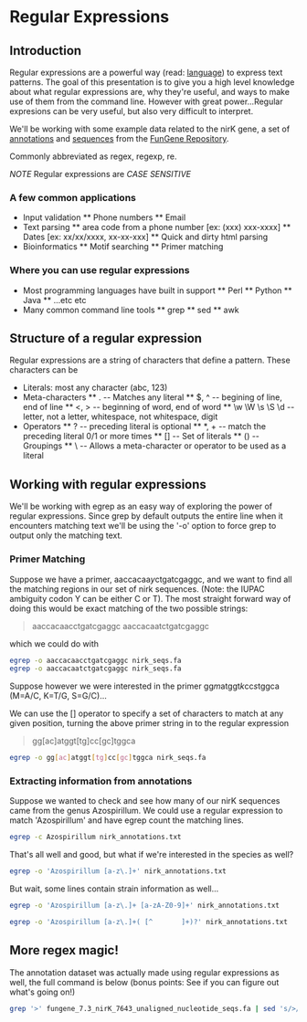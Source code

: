 # Regular Expressions

## Introduction
Regular expressions are a powerful way (read: [language](http://en.wikipedia.org/wiki/Regular_language)) to express text patterns.  The goal of this presentation is to give you a high level knowledge about what regular expressions are, why they're useful, and ways to make use of them from the command line.  However with great power...Regular expresions can be very useful, but also very difficult to interpret.

We'll be working with some example data related to the nirK gene, a set of [annotations](nirk_annotations.txt) and [sequences](nirk_seqs.fa) from the [FunGene Repository](http://fungene.cme.msu.edu).

Commonly abbreviated as regex, regexp, re.

*NOTE* Regular expressions are _CASE SENSITIVE_

### A few common applications
* Input validation
** Phone numbers
** Email
* Text parsing
** area code from a phone number [ex: (xxx) xxx-xxxx]
** Dates [ex: xx/xx/xxxx, xx-xx-xxx]
** Quick and dirty html parsing
* Bioinformatics
** Motif searching
** Primer matching

### Where you can use regular expressions
* Most programming languages have built in support
** Perl
** Python
** Java
** ...etc etc
* Many common command line tools
** grep
** sed
** awk

## Structure of a regular expression

Regular expressions are a string of characters that define a pattern.  These characters can be
* Literals: most any character (abc, 123)
* Meta-characters
** . -- Matches any literal
** $, ^ -- begining of line, end of line
** <, > -- beginning of word, end of word
** \w \W \s \S \d -- letter, not a letter, whitespace, not whitespace, digit
* Operators
** ? -- preceding literal is optional
** *, + -- match the preceding literal 0/1 or more times
** [] -- Set of literals
** () -- Groupings
** \ -- Allows a meta-character or operator to be used as a literal

## Working with regular expressions

We'll be working with egrep as an easy way of exploring the power of regular expressions.  Since grep by default outputs the entire line when it encounters matching text we'll be using the '-o' option to force grep to output only the matching text.

### Primer Matching

Suppose we have a primer, aaccacaa*y*ctgatcgaggc, and we want to find all the matching regions in our set of nirk sequences.  (Note: the IUPAC ambiguity codon Y can be either C or T).  The most straight forward way of doing this would be exact matching of the two possible strings:
> aaccacaacctgatcgaggc
> aaccacaatctgatcgaggc

which we could do with

``` bash
egrep -o aaccacaacctgatcgaggc nirk_seqs.fa
egrep -o aaccacaatctgatcgaggc nirk_seqs.fa
```

Suppose however we were interested in the primer gg*m*atggt*k*cc*s*tggca (M=A/C, K=T/G, S=G/C)...

We can use the [] operator to specify a set of characters to match at any given position, turning the above primer string in to the regular expression

> gg[ac]atggt[tg]cc[gc]tggca

``` bash
egrep -o gg[ac]atggt[tg]cc[gc]tggca nirk_seqs.fa
```

### Extracting information from annotations

Suppose we wanted to check and see how many of our nirK sequences came from the genus Azospirillum.  We could use a regular expression to match 'Azospirillum' and have egrep count the matching lines.

``` bash 
egrep -c Azospirillum nirk_annotations.txt 
```

That's all well and good, but what if we're interested in the species as well?

``` bash
egrep -o 'Azospirillum [a-z\.]+' nirk_annotations.txt
```

But wait, some lines contain strain information as well...

``` bash
egrep -o 'Azospirillum [a-z\.]+ [a-zA-Z0-9]+' nirk_annotations.txt
```

``` bash
egrep -o 'Azospirillum [a-z\.]+( [^       ]+)?' nirk_annotations.txt
```

## More regex magic!

The annotation dataset was actually made using regular expressions as well, the full command is below (bonus points: See if you can figure out what's going on!)

``` bash
grep '>' fungene_7.3_nirK_7643_unaligned_nucleotide_seqs.fa | sed 's/>//g' | tr ',' '\t' | sed -E 's/[^a-zA-Z0-9][^=]+=([^      $]+)/   \1/g' > nirk_annotations.txt
```

